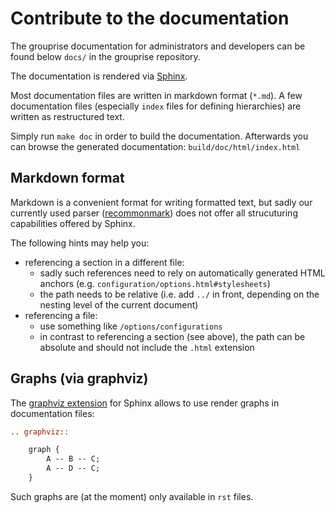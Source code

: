 # Contribute to the documentation

The grouprise documentation for administrators and developers can be found below `docs/` in the grouprise repository.

The documentation is rendered via [Sphinx](https://sphinx-doc.org/).

Most documentation files are written in markdown format (`*.md`).
A few documentation files (especially `index` files for defining hierarchies) are written as restructured text.

Simply run `make doc` in order to build the documentation.
Afterwards you can browse the generated documentation: `build/doc/html/index.html`

## Markdown format

Markdown is a convenient format for writing formatted text, but sadly our currently used parser ([recommonmark](https://recommonmark.readthedocs.io/en/latest/)) does not offer all strucuturing capabilities offered by Sphinx.

The following hints may help you:

* referencing a section in a different file:
    * sadly such references need to rely on automatically generated HTML anchors (e.g. `configuration/options.html#stylesheets`)
    * the path needs to be relative (i.e. add `../` in front, depending on the nesting level of the current document)
* referencing a file:
    * use something like `/options/configurations`
    * in contrast to referencing a section (see above), the path can be absolute and should not include the `.html` extension

## Graphs (via graphviz)

The [graphviz extension](https://www.sphinx-doc.org/en/master/usage/extensions/graphviz.html) for Sphinx allows to use render graphs in documentation files:

```rst
.. graphviz::

    graph {
        A -- B -- C;
        A -- D -- C;
    }
```

Such graphs are (at the moment) only available in `rst` files.
